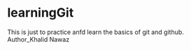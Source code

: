 # learningGit
This is just to practice anfd learn the basics of git and github.
<br>
Author_Khalid Nawaz
